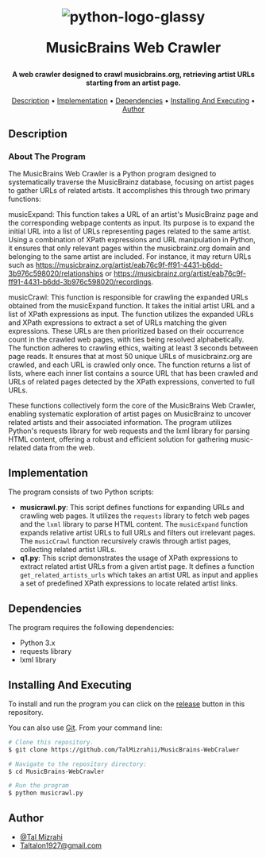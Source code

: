<h1 align="center">
  
  ![python-logo-glassy](https://user-images.githubusercontent.com/103560553/204082228-92a30920-ca99-4517-9b9d-c3ab44d42a0b.png)

  MusicBrains Web Crawler
  <br>
</h1>

<h4 align="center"> A web crawler designed to crawl musicbrains.org, retrieving artist URLs starting from an artist page.
</h4>

<p align="center">
  <a href="#description">Description</a> •
  <a href="#implementation">Implementation</a> •
  <a href="#dependencies">Dependencies</a> •
  <a href="#installing-and-executing">Installing And Executing</a> •
  <a href="#author">Author</a> 
</p>

## Description
  
### About The Program

The MusicBrains Web Crawler is a Python program designed to systematically traverse the MusicBrainz database, focusing on artist pages to gather URLs of related artists. It accomplishes this through two primary functions:

musicExpand: This function takes a URL of an artist's MusicBrainz page and the corresponding webpage contents as input. Its purpose is to expand the initial URL into a list of URLs representing pages related to the same artist. Using a combination of XPath expressions and URL manipulation in Python, it ensures that only relevant pages within the musicbrainz.org domain and belonging to the same artist are included. For instance, it may return URLs such as https://musicbrainz.org/artist/eab76c9f-ff91-4431-b6dd-3b976c598020/relationships or https://musicbrainz.org/artist/eab76c9f-ff91-4431-b6dd-3b976c598020/recordings.

musicCrawl: This function is responsible for crawling the expanded URLs obtained from the musicExpand function. It takes the initial artist URL and a list of XPath expressions as input. The function utilizes the expanded URLs and XPath expressions to extract a set of URLs matching the given expressions. These URLs are then prioritized based on their occurrence count in the crawled web pages, with ties being resolved alphabetically. The function adheres to crawling ethics, waiting at least 3 seconds between page reads. It ensures that at most 50 unique URLs of musicbrainz.org are crawled, and each URL is crawled only once. The function returns a list of lists, where each inner list contains a source URL that has been crawled and URLs of related pages detected by the XPath expressions, converted to full URLs.

These functions collectively form the core of the MusicBrains Web Crawler, enabling systematic exploration of artist pages on MusicBrainz to uncover related artists and their associated information. The program utilizes Python's requests library for web requests and the lxml library for parsing HTML content, offering a robust and efficient solution for gathering music-related data from the web.

## Implementation

The program consists of two Python scripts:
- **musicrawl.py**: This script defines functions for expanding URLs and crawling web pages. It utilizes the `requests` library to fetch web pages and the `lxml` library to parse HTML content. The `musicExpand` function expands relative artist URLs to full URLs and filters out irrelevant pages. The `musicCrawl` function recursively crawls through artist pages, collecting related artist URLs.
- **q1.py**: This script demonstrates the usage of XPath expressions to extract related artist URLs from a given artist page. It defines a function `get_related_artists_urls` which takes an artist URL as input and applies a set of predefined XPath expressions to locate related artist links.

## Dependencies

The program requires the following dependencies:
- Python 3.x
- requests library
- lxml library

## Installing And Executing

To install and run the program you can click on the [release](https://github.com/TalMizrahii/Encryption-Box/releases/tag/v1.0) button in this repository.
  
You can also use [Git](https://git-scm.com). From your command line:

```bash
# Clone this repository.
$ git clone https://github.com/TalMizrahii/MusicBrains-WebCralwer

# Navigate to the repository directory:
$ cd MusicBrains-WebCrawler

# Run the program
$ python musicrawl.py
```
## Author

* [@Tal Mizrahi](https://github.com/TalMizrahii)
* Taltalon1927@gmail.com
